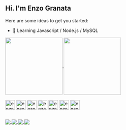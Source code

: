 ## Hi. I'm Enzo Granata

Here are some ideas to get you started:
- 🌱 Learning Javascript / Node.js / MySQL

<a href="https://github.com/enzogran01">
  <img height=180em align="center" src="https://github-readme-stats.vercel.app/api?username=enzogran01&theme=tokyonight&show_icons=true&include_all_commits=true&count_private=true" />
</a>
<a href="https://github.com/anuraghazra/convoychat">
  <img height=180em align="center" src="https://github-readme-stats.vercel.app/api/top-langs?username=enzogran01&layout=compact&theme=tokyonight&langs_count=8&card_width=320" />
</a>

<div style="display: inline_block"> <br>
  <img align="center" alt="enzo.html" height="30" width="30" src="https://cdn.jsdelivr.net/gh/devicons/devicon@latest/icons/html5/html5-original.svg" />
  <img align="center" alt="enzo.css" height="30" width="30" src="https://cdn.jsdelivr.net/gh/devicons/devicon@latest/icons/css3/css3-original.svg" />
  <img align="center" alt="enzo.js" height="30" width="30" src="https://cdn.jsdelivr.net/gh/devicons/devicon@latest/icons/javascript/javascript-original.svg" />
  <img align="center" alt="enzo.js" height="30" width="30" src="https://cdn.jsdelivr.net/gh/devicons/devicon@latest/icons/nodejs/nodejs-original.svg" />
  <img align="center" alt="enzo.cs" height="30" width="30" src="https://cdn.jsdelivr.net/gh/devicons/devicon@latest/icons/csharp/csharp-original.svg" />
  <img align="center" alt="enzo.npm" height="30" width="30" src="https://cdn.jsdelivr.net/gh/devicons/devicon@latest/icons/npm/npm-original-wordmark.svg" />
  <img align="center" alt="enzo.sql" height="30" width="30" src="https://cdn.jsdelivr.net/gh/devicons/devicon@latest/icons/mysql/mysql-original.svg" />
</div>

##

<div>
  <a href="https://mail.google.com/mail/?view=cm&fs=1&to=yournarrator013@gmail.com" target="_blank">
    <img align="center" src="https://img.shields.io/badge/Gmail-D14836?style=for-the-badge&logo=gmail&logoColor=white"/>
  </a>
  <a href="https://www.linkedin.com/in/enzo-granata-b73580307" target="_blank">
    <img align="center" src="https://img.shields.io/badge/LinkedIn-0077B5?style=for-the-badge&logo=linkedin&logoColor=white"/>
  </a>
  <a href="https://www.instagram.com/granata_ig" target="_blank">
    <img align="center" src="https://img.shields.io/badge/Instagram-E4405F?style=for-the-badge&logo=instagram&logoColor=white"/>
  </a>
  <a href="https://discord.com/users/896943098045792278" target="_blank">
    <img align="center" src="https://img.shields.io/badge/Discord-7289DA?style=for-the-badge&logo=discord&logoColor=white"/>
  </a>
</div>
